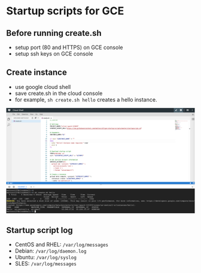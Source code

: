 # Startup scripts for GCE

## Before running create.sh

- setup port (80 and HTTPS) on GCE console
- setup ssh keys on GCE console

## Create instance

- use google cloud shell
- save create.sh in the cloud console
- for example, `sh create.sh hello` creates a hello instance.

![cloud_console](./imgs/startup.png)

## Startup script log

- CentOS and RHEL: `/var/log/messages`
- Debian: `/var/log/daemon.log`
- Ubuntu: `/var/log/syslog`
- SLES: `/var/log/messages`